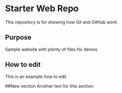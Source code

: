 # Starter Web Repo

This repository is for showing how Git and GitHub work

## Purpose

Sample website with plenty of files for demos

## How to edit
This is an example how to edit.

##New section
Another text for this section.